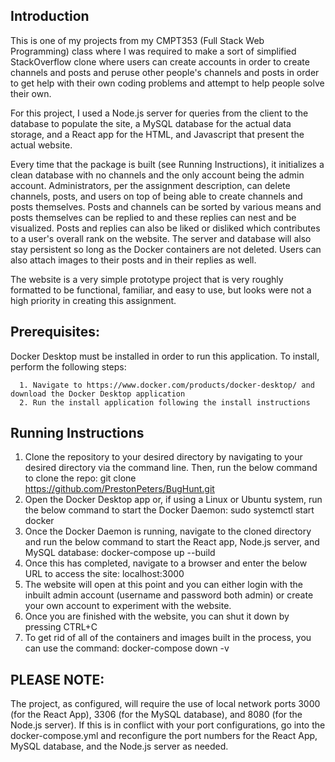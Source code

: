 ## Introduction
   This is one of my projects from my CMPT353 (Full Stack Web Programming) class where I was required to make a sort of simplified StackOverflow clone
   where users can create accounts in order to create channels and posts and peruse other people's channels and posts in order to get help with their
   own coding problems and attempt to help people solve their own.
   
   For this project, I used a Node.js server for queries from the client to the database to populate the site, a MySQL database for the actual data
   storage, and a React app for the HTML, and Javascript that present the actual website. 

   Every time that the package is built (see Running Instructions), it initializes a clean database with no channels and the only account being the admin account. 
   Administrators, per the assignment description, can delete channels, posts, and users on top of being able to create channels and posts themselves. Posts and 
   channels can be sorted by various means and posts themselves can be replied to and these replies can nest and be visualized. Posts and replies can also be liked 
   or disliked which contributes to a user's overall rank on the website. The server and database will also stay persistent so long as the Docker containers are not 
   deleted. Users can also attach images to their posts and in their replies as well. 
   
   The website is a very simple prototype project that is very roughly formatted to be functional, familiar, and easy to use, but looks were not a high priority 
   in creating this assignment.

## Prerequisites:
   Docker Desktop must be installed in order to run this application. To install, perform the following steps:
   
      1. Navigate to https://www.docker.com/products/docker-desktop/ and download the Docker Desktop application
      2. Run the install application following the install instructions

## Running Instructions

   1. Clone the repository to your desired directory by navigating to your desired directory via the command line. Then, run the below command to clone the repo:
         git clone https://github.com/PrestonPeters/BugHunt.git
   2. Open the Docker Desktop app or, if using a Linux or Ubuntu system, run the below command to start the Docker Daemon:
         sudo systemctl start docker
   3. Once the Docker Daemon is running, navigate to the cloned directory and run the below command to start the React app, Node.js server, and MySQL database:
         docker-compose up --build
   4. Once this has completed, navigate to a browser and enter the below URL to access the site:
         localhost:3000
   5. The website will open at this point and you can either login with the inbuilt admin account (username and password both admin) or create your own account
      to experiment with the website.
   6. Once you are finished with the website, you can shut it down by pressing CTRL+C
   7. To get rid of all of the containers and images built in the process, you can use the command:
         docker-compose down -v


## PLEASE NOTE:
   The project, as configured, will require the use of local network ports 3000 (for the React App), 3306 (for the MySQL database), and 8080 (for the Node.js server).
   If this is in conflict with your port configurations, go into the docker-compose.yml and reconfigure the port numbers for the React App, MySQL database, and the
   Node.js server as needed.
